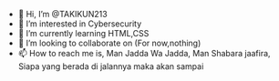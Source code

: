 - 👋 Hi, I’m @TAKIKUN213
- 👀 I’m interested in Cybersecurity
- 🌱 I’m currently learning HTML,CSS
- 💞️ I’m looking to collaborate on (For now,nothing)
- 📫 How to reach me is, Man Jadda Wa Jadda, Man Shabara jaafira, Siapa yang berada di jalannya maka akan sampai

<!---
TAKIKUN213/TAKIKUN213 is a ✨ special ✨ repository because its `README.md` (this file) appears on your GitHub profile.
You can click the Preview link to take a look at your changes.
--->
